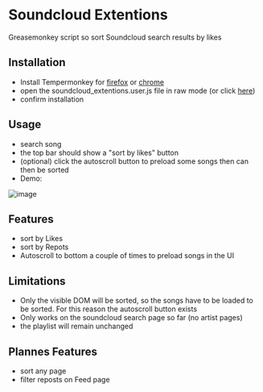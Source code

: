 # Soundcloud Extentions
Greasemonkey script so sort Soundcloud search results by likes


## Installation
- Install Tempermonkey for [firefox](https://tampermonkey.net/?ext=dhdg&browser=firefox) or [chrome](https://tampermonkey.net/?ext=dhdg&browser=chrome)
- open the soundcloud_extentions.user.js file in raw mode (or click [here](https://github.com/xerg0n/soundcloud_extentions/raw/master/soundcloud_extentions.user.js))
- confirm installation

## Usage
- search song
- the top bar should show a "sort by likes" button
- (optional) click the autoscroll button to preload some songs then can then be sorted
- Demo:

![image](https://user-images.githubusercontent.com/14735397/208704299-d1135e2d-b407-47f2-969c-9d0ca909871a.png)

## Features
- sort by Likes
- sort by Repots 
- Autoscroll to bottom a couple of times to preload songs in the UI

## Limitations
- Only the visible DOM will be sorted, so the songs have to be loaded to be sorted. For this reason the autoscroll button exists
- Only works on the soundcloud search page so far (no artist pages)
- the playlist will remain unchanged

## Plannes Features
* sort any page
* filter reposts on Feed page

